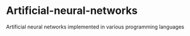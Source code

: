 # Artificial-neural-networks
Artificial neural networks implemented in various programming languages
